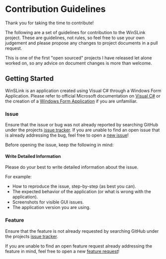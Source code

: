# Contribution Guidelines

Thank you for taking the time to contribute!

The following are a set of guidelines for contribution to the WinSLink project. These are guidelines, not rules, so feel free to use your own judgement and please propose any changes to project documents in a pull request.

This is one of the first "open sourced" projects I have released let alone worked on, so any advice on document changes is more than welcome.

## Getting Started

WinSLink is an application created using Visual C# through a Windows Form Application. Please refer to official Microsoft documentation on [Visual C#](https://docs.microsoft.com/en-us/visualstudio/get-started/csharp/?view=vs-2017) or the creation of a [Windows Form Application](https://docs.microsoft.com/en-us/visualstudio/ide/step-1-create-a-windows-forms-application-project?view=vs-2017) if you are unfamiliar.

### Issue

Ensure that the issue or bug was not already reported by searching GitHub under the projects [issue tracker](https://github.com/ravedaymond/WinSLink/issues). If you are unable to find an open issue that is already addressing the bug, feel free to open a [new issue]()!

Before opening the issue, keep the following in mind:

#### Write Detailed Information

Please do your best to write detailed information about the issue.

For example:

- How to reproduce the issue, step-by-step (as best you can).
- The expected behavior of the application (or what is wrong with the application).
- Screenshots for visible GUI issues.
- The application version you are using.

### Feature

Ensure that the feature is not already requested by searching GitHub under the projects [issue tracker](https://github.com/ravedaymond/WinSLink/issues).

If you are unable to find an open feature request already addressing the feature in mind, feel free to open a new [feature request]()!

